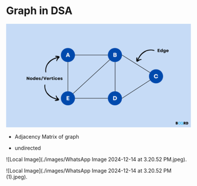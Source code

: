 # Graph in DSA

![Local Image](./images/Graphs-in-DSA.png)

- Adjacency Matrix of graph  

- undirected 

![Local Image](./images/WhatsApp Image 2024-12-14 at 3.20.52 PM.jpeg).

![Local Image](./images/WhatsApp Image 2024-12-14 at 3.20.52 PM (1).jpeg).
